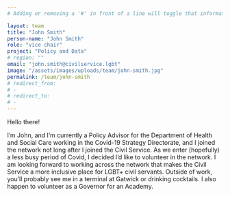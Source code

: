 ```yaml
---
# Adding or removing a '#' in front of a line will toggle that information off and on from being processed. 

layout: team
title: "John Smith"
person-name: "John Smith"
role: "vice chair"
project: "Policy and Data"
# region: ""
email: "john.smith@civilservice.lgbt"
image: "/assets/images/uploads/team/john-smith.jpg"
permalink: /team/john-smith
# redirect_from: 
# - 
# redirect_to: 
# - 
---
```


Hello there!
 
I’m John, and I’m currently a Policy Advisor for the Department of Health and Social Care working in the Covid-19 Strategy Directorate, and I joined the network not long after I joined the Civil Service. As we enter (hopefully) a less busy period of Covid, I decided I’d like to volunteer in the network. I am looking forward to working across the network that makes the Civil Service a more inclusive place for LGBT+ civil servants. Outside of work, you’ll probably see me in a terminal at Gatwick or drinking cocktails. I also happen to volunteer as a Governor for an Academy.